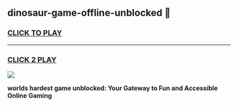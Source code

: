 
## dinosaur-game-offline-unblocked 👋
<h3>
<a href="https://premium.freeplayer.one?title=dinosaur-game-offline-unblocked&ref=14F">CLICK TO PLAY</a></h3>
<hr>

<h3>
<a href="https://premium.freeplayer.one?title=dinosaur-game-offline-unblocked&ref=14F">CLICK 2 PLAY</a>
  
</h3>

<a href="https://premium.freeplayer.one?title=dinosaur-game-offline-unblocked&ref=12F/"><img src="https://clearcache.store/games.png"></a>


**worlds hardest game unblocked: Your Gateway to Fun and Accessible Online Gaming**

